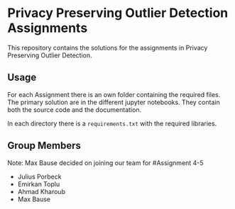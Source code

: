 # Privacy Preserving Outlier Detection Assignments
This repository contains the solutions for the assignments in Privacy Preserving Outlier Detection.


## Usage
For each Assignment there is an own folder containing the required files. 
The primary solution are in the different jupyter notebooks. They contain both the source code and the documentation. 

In each directory there is a `requirements.txt` with the required libraries.


## Group Members
Note: Max Bause decided on joining our team for #Assignment 4-5

- Julius Porbeck
- Emirkan Toplu
- Ahmad Kharoub
- Max Bause
